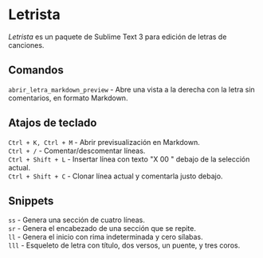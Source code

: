 # Letrista

_Letrista_ es un paquete de Sublime Text 3 para edición de letras de canciones.

## Comandos

`abrir_letra_markdown_preview` - Abre una vista a la derecha con la letra sin comentarios, en formato Markdown.

## Atajos de teclado

`Ctrl + K, Ctrl + M` - Abrir previsualización en Markdown.  
`Ctrl + /` - Comentar/descomentar líneas.  
`Ctrl + Shift + L` - Insertar línea con texto "X 00 " debajo de la selección actual.  
`Ctrl + Shift + C` - Clonar línea actual y comentarla justo debajo.  

## Snippets

`ss` - Genera una sección de cuatro líneas.  
`sr` - Genera el encabezado de una sección que se repite.  
`ll` - Genera el inicio con rima indeterminada y cero sílabas.  
`lll` - Esqueleto de letra con título, dos versos, un puente, y tres coros.  